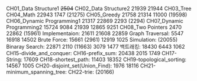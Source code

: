 CH01_Data Structure1 ~~2504~~
CH02_Data Structure2 21939 21944
CH03_Tree
CH04_Math 22943 1747 (21275)
CH05_Greedy 21758 21314 11000 (19598)
CH06_Dynamic Programming1 21317 22869 2293 (2294)
CH07_Dynamic Programming2 15724 9084 21939 12865 9251
CH08_Two Pointers 2470 22862 (15961)
Implementaion: 21611 21608 22859
Graph Traversal: 5547 16918 14502
Brute Force: 15661 (2961) 12919 1025
Simulation: (20055)
Binaray Search: 22871 2110 (11663) 3079 1477
백트래킹: 18430 6443 1062
CH15-divide_and_conquer:
CH16-prefix_sum: 20438 2015 1749
CH17-String: 17609
CH18-shortest_path: 11403 18352
CH19-topological_sorting: 14567 1005
CH20-disjoint_set(Union_Find): 1976 18116
CH21-minimum_spanning_tree:
CH22-trie: (20166)